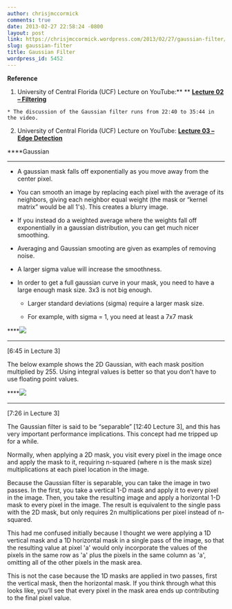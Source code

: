 ```yaml
---
author: chrisjmccormick
comments: true
date: 2013-02-27 22:58:24 -0800
layout: post
link: https://chrisjmccormick.wordpress.com/2013/02/27/gaussian-filter/
slug: gaussian-filter
title: Gaussian Filter
wordpress_id: 5452
---
```


**Reference**



	
  1. University of Central Florida (UCF) Lecture on YouTube:** ** **[Lecture 02 – Filtering](http://www.youtube.com/watch?v=1THuCOKNn6U)**

	
    * The discussion of the Gaussian filter runs from 22:40 to 35:44 in the video.




	
  2. University of Central Florida (UCF) Lecture on YouTube: **[Lecture 03 – Edge Detection](http://www.youtube.com/watch?v=lC-IrZsdTrw)**


****Gaussian
****



	
  * A gaussian mask falls off exponentially as you move away from the center pixel.

	
  * You can smooth an image by replacing each pixel with the average of its neighbors, giving each neighbor equal weight (the mask or “kernel matrix” would be all 1's). This creates a blurry image.

	
  * If you instead do a weighted average where the weights fall off exponentially in a gaussian distribution, you can get much nicer smoothing.

	
  * Averaging and Gaussian smooting are given as examples of removing noise.

	
  * A larger sigma value will increase the smoothness.

	
  * In order to get a full gaussian curve in your mask, you need to have a large enough mask size. 3x3 is not big enough.

	
    * Larger standard deviations (sigma) require a larger mask size.

	
    * For example, with sigma = 1, you need at least a 7x7 mask





****![](https://lh3.googleusercontent.com/t1Yyuw23t0VXraEDTMOIwBbcZv7J_HmL0miNFxlf3YmRVWDa_uvLDkYqpjN5blssp3Dz16KecjU1ZjUC-PBAJA4s7oo8O_-02HsxjQotWD6rvGJfpvP2hbQg)
****


[6:45 in Lecture 3]


The below example shows the 2D Gaussian, with each mask position multiplied by 255. Using integral values is better so that you don’t have to use floating point values.

****![](https://lh5.googleusercontent.com/QLcuKxalija9VG0R-xtVjbo5WGbBCwP9-O2tHxsIFIGh_v4JCUHHPt88vdYZaGV3aXp_htUMxKcFg-OhLZRizL2KT-f76QIaiL_SpzlYS2ObJVjvbLXAwK_B)
****

[7:26 in Lecture 3]


The Gaussian filter is said to be “separable” [12:40 Lecture 3], and this has very important performance implications. This concept had me tripped up for a while.




Normally, when applying a 2D mask, you visit every pixel in the image once and apply the mask to it, requiring n-squared (where n is the mask size) multiplications at each pixel location in the image.




Because the Gaussian filter is separable, you can take the image in two passes. In the first, you take a vertical 1-D mask and apply it to every pixel in the image. Then, you take the resulting image and apply a horizontal 1-D mask to every pixel in the image. The result is equivalent to the single pass with the 2D mask, but only requires 2n multiplications per pixel instead of n-squared.




This had me confused initially because I thought we were applying a 1D vertical mask and a 1D horizontal mask in a single pass of the image, so that the resulting value at pixel 'a' would only incorporate the values of the pixels in the same row as 'a' plus the pixels in the same column as 'a', omitting all of the other pixels in the mask area.




This is not the case because the 1D masks are applied in two passes, first the vertical mask, then the horizontal mask. If you think through what this looks like, you’ll see that every pixel in the mask area ends up contributing to the final pixel value.
